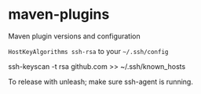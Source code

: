 # maven-plugins

Maven plugin versions and configuration


`HostKeyAlgorithms ssh-rsa` to your `~/.ssh/config`

ssh-keyscan -t rsa github.com >> ~/.ssh/known_hosts

To release with unleash; make sure ssh-agent is running.
